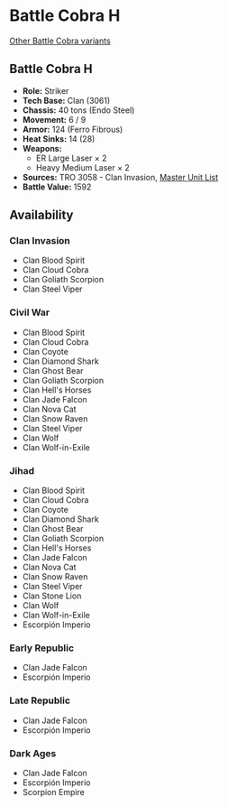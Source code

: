 # Battle Cobra H

[Other Battle Cobra variants](../battle_cobra.md)

## Battle Cobra H
- **Role:** Striker
- **Tech Base:** Clan (3061)
- **Chassis:** 40 tons (Endo Steel)
- **Movement:** 6 / 9
- **Armor:** 124 (Ferro Fibrous)
- **Heat Sinks:** 14 (28)
- **Weapons:**
  - ER Large Laser × 2
  - Heavy Medium Laser × 2
- **Sources:** TRO 3058 - Clan Invasion, [Master Unit List](http://masterunitlist.info/Unit/Details/272/battle-cobra-h)
- **Battle Value:** 1592

## Availability

### Clan Invasion
- Clan Blood Spirit
- Clan Cloud Cobra
- Clan Goliath Scorpion
- Clan Steel Viper

### Civil War
- Clan Blood Spirit
- Clan Cloud Cobra
- Clan Coyote
- Clan Diamond Shark
- Clan Ghost Bear
- Clan Goliath Scorpion
- Clan Hell's Horses
- Clan Jade Falcon
- Clan Nova Cat
- Clan Snow Raven
- Clan Steel Viper
- Clan Wolf
- Clan Wolf-in-Exile

### Jihad
- Clan Blood Spirit
- Clan Cloud Cobra
- Clan Coyote
- Clan Diamond Shark
- Clan Ghost Bear
- Clan Goliath Scorpion
- Clan Hell's Horses
- Clan Jade Falcon
- Clan Nova Cat
- Clan Snow Raven
- Clan Steel Viper
- Clan Stone Lion
- Clan Wolf
- Clan Wolf-in-Exile
- Escorpión Imperio

### Early Republic
- Clan Jade Falcon
- Escorpión Imperio

### Late Republic
- Clan Jade Falcon
- Escorpión Imperio

### Dark Ages
- Clan Jade Falcon
- Escorpión Imperio
- Scorpion Empire

